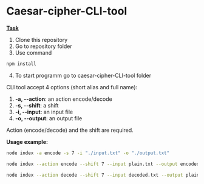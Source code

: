 # Caesar-cipher-CLI-tool

**[Task](https://github.com/rolling-scopes-school/nodejs-course-template/blob/master/TASKS.md#task-1-caesar-cipher-cli-tool)**

1. Clone this repository
2. Go to repository folder
3. Use command
```bash
npm install
```
4. To start programm go to caesar-cipher-CLI-tool folder

CLI tool accept 4 options (short alias and full name):

1. **-a, --action**: an action encode/decode
2. **-s, --shift**: a shift
3. **-i, --input**: an input file
4. **-o, --output**: an output file

Action (encode/decode) and the shift are required.

**Usage example:**

```bash
node index -a encode -s 7 -i "./input.txt" -o "./output.txt"
```

```bash
node index --action encode --shift 7 --input plain.txt --output encoded.txt
```

```bash
node index --action decode --shift 7 --input decoded.txt --output plain.txt
```
